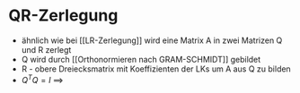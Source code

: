 # QR-Zerlegung
+ ähnlich wie bei [[LR-Zerlegung]] wird eine Matrix A in zwei Matrizen Q und R zerlegt
+ Q wird durch [[Orthonormieren nach GRAM-SCHMIDT]] gebildet
+ R - obere Dreiecksmatrix mit Koeffizienten der LKs um A aus Q zu bilden
+ $Q^TQ=I$ ==> 